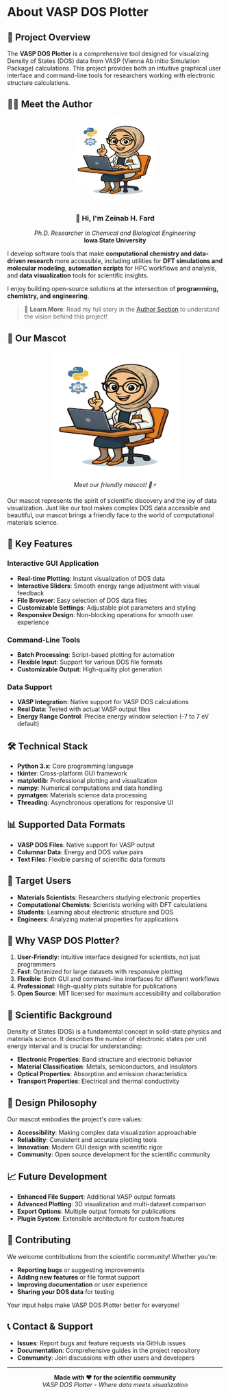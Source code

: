 # About VASP DOS Plotter

## 🎯 Project Overview

The **VASP DOS Plotter** is a comprehensive tool designed for visualizing Density of States (DOS) data from VASP (Vienna Ab initio Simulation Package) calculations. This project provides both an intuitive graphical user interface and command-line tools for researchers working with electronic structure calculations.

## 👨‍🔬 Meet the Author

<div align="center">
  <img src="DrZ.png" alt="Zeinab H. Fard" width="200" height="200" style="border-radius: 50%;">
  <br>
  <h3>👋 Hi, I'm <strong>Zeinab H. Fard</strong></h3>
  <p><em>Ph.D. Researcher in Chemical and Biological Engineering</em><br>
  <strong>Iowa State University</strong></p>
</div>

I develop software tools that make **computational chemistry and data-driven research** more accessible, including utilities for **DFT simulations and molecular modeling**, **automation scripts** for HPC workflows and analysis, and **data visualization** tools for scientific insights.

I enjoy building open-source solutions at the intersection of **programming, chemistry, and engineering**.

> 📖 **Learn More**: Read my full story in the [Author Section](AUTHOR.md) to understand the vision behind this project!

## 🎨 Our Mascot

<div align="center">
  <img src="DrZ.png" alt="VASP DOS Plotter Mascot" width="300" height="300">
  <br>
  <em>Meet our friendly mascot! 🧪⚡</em>
</div>

Our mascot represents the spirit of scientific discovery and the joy of data visualization. Just like our tool makes complex DOS data accessible and beautiful, our mascot brings a friendly face to the world of computational materials science.

## 🚀 Key Features

### Interactive GUI Application
- **Real-time Plotting**: Instant visualization of DOS data
- **Interactive Sliders**: Smooth energy range adjustment with visual feedback
- **File Browser**: Easy selection of DOS data files
- **Customizable Settings**: Adjustable plot parameters and styling
- **Responsive Design**: Non-blocking operations for smooth user experience

### Command-Line Tools
- **Batch Processing**: Script-based plotting for automation
- **Flexible Input**: Support for various DOS file formats
- **Customizable Output**: High-quality plot generation

### Data Support
- **VASP Integration**: Native support for VASP DOS calculations
- **Real Data**: Tested with actual VASP output files
- **Energy Range Control**: Precise energy window selection (-7 to 7 eV default)

## 🛠️ Technical Stack

- **Python 3.x**: Core programming language
- **tkinter**: Cross-platform GUI framework
- **matplotlib**: Professional plotting and visualization
- **numpy**: Numerical computations and data handling
- **pymatgen**: Materials science data processing
- **Threading**: Asynchronous operations for responsive UI

## 📊 Supported Data Formats

- **VASP DOS Files**: Native support for VASP output
- **Columnar Data**: Energy and DOS value pairs
- **Text Files**: Flexible parsing of scientific data formats

## 🎯 Target Users

- **Materials Scientists**: Researchers studying electronic properties
- **Computational Chemists**: Scientists working with DFT calculations
- **Students**: Learning about electronic structure and DOS
- **Engineers**: Analyzing material properties for applications

## 🌟 Why VASP DOS Plotter?

1. **User-Friendly**: Intuitive interface designed for scientists, not just programmers
2. **Fast**: Optimized for large datasets with responsive plotting
3. **Flexible**: Both GUI and command-line interfaces for different workflows
4. **Professional**: High-quality plots suitable for publications
5. **Open Source**: MIT licensed for maximum accessibility and collaboration

## 🔬 Scientific Background

Density of States (DOS) is a fundamental concept in solid-state physics and materials science. It describes the number of electronic states per unit energy interval and is crucial for understanding:

- **Electronic Properties**: Band structure and electronic behavior
- **Material Classification**: Metals, semiconductors, and insulators
- **Optical Properties**: Absorption and emission characteristics
- **Transport Properties**: Electrical and thermal conductivity

## 🎨 Design Philosophy

Our mascot embodies the project's core values:
- **Accessibility**: Making complex data visualization approachable
- **Reliability**: Consistent and accurate plotting tools
- **Innovation**: Modern GUI design with scientific rigor
- **Community**: Open source development for the scientific community

## 📈 Future Development

- **Enhanced File Support**: Additional VASP output formats
- **Advanced Plotting**: 3D visualization and multi-dataset comparison
- **Export Options**: Multiple output formats for publications
- **Plugin System**: Extensible architecture for custom features

## 🤝 Contributing

We welcome contributions from the scientific community! Whether you're:
- **Reporting bugs** or suggesting improvements
- **Adding new features** or file format support
- **Improving documentation** or user experience
- **Sharing your DOS data** for testing

Your input helps make VASP DOS Plotter better for everyone!

## 📞 Contact & Support

- **Issues**: Report bugs and feature requests via GitHub issues
- **Documentation**: Comprehensive guides in the project repository
- **Community**: Join discussions with other users and developers

---

<div align="center">
  <strong>Made with ❤️ for the scientific community</strong>
  <br>
  <em>VASP DOS Plotter - Where data meets visualization</em>
</div>
